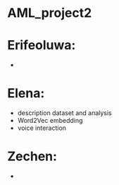 # AML_project2

# Erifeoluwa:
- 


# Elena:
- description dataset and analysis
- Word2Vec embedding
- voice interaction



# Zechen:
-
